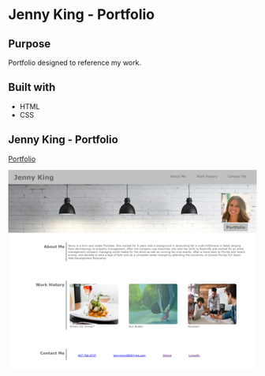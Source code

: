 # Jenny King - Portfolio

## Purpose
Portfolio designed to reference my work.

## Built with 
* HTML
* CSS

## Jenny King - Portfolio
[Portfolio](https://jennyking0805.github.io/portfolio)

![](/assets/images/portfolio-website.png)
